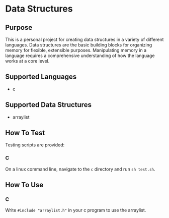 

# Data Structures


## Purpose
This is a personal project for creating data structures in a variety
of different languages.  Data structures are the basic building blocks
for organizing memory for flexible, extensible purposes.  Manipulating
memory in a language requires a comprehensive understanding of how the
language works at a core level.


## Supported Languages
- c


## Supported Data Structures
- arraylist


## How To Test
Testing scripts are provided:
### C
On a linux command line, navigate to the `c` directory and run `sh test.sh`.


## How To Use
### C
Write `#include "arraylist.h"` in your c program to use the arraylist.

